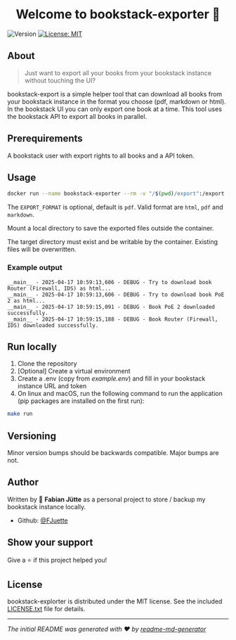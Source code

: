 <h1 align="center">Welcome to bookstack-exporter 👋</h1>
<p>
  <img alt="Version" src="https://img.shields.io/badge/version-0.0.1-blue.svg?cacheSeconds=2592000" />
  <a href="#" target="_blank">
    <img alt="License: MIT" src="https://img.shields.io/badge/License-MIT-yellow.svg" />
  </a>
</p>

## About
> Just want to export all your books from your bookstack instance without touching the UI?

bookstack-export is a simple helper tool that can download all books from your bookstack instance in the format you choose (pdf, markdown or html).
In the bookstack UI you can only export one book at a time. This tool uses the bookstack API to export all books in parallel.

## Prerequirements

A bookstack user with export rights to all books and a API token.

## Usage

```sh
docker run --name bookstack-exporter --rm -v "/$(pwd)/export":/export -e BOOKSTACK_URL=https://localhost:8443 -e BOOKSTACK_TOKEN=<token_id>:<token_secret> -e EXPORT_FORMAT=html fjuette/bookstack-exporter:0.0.1
```

The `EXPORT_FORMAT` is optional, default is `pdf`. Valid format are `html`, `pdf` and `markdown`.

Mount a local directory to save the exported files outside the container.

The target directory must exist and be writable by the container. Existing files will be overwritten.

### Example output

```
__main__ - 2025-04-17 10:59:13,606 - DEBUG - Try to download book Router (Firewall, IDS) as html...
__main__ - 2025-04-17 10:59:13,606 - DEBUG - Try to download book PoE 2 as html...
__main__ - 2025-04-17 10:59:15,091 - DEBUG - Book PoE 2 downloaded successfully.
__main__ - 2025-04-17 10:59:15,188 - DEBUG - Book Router (Firewall, IDS) downloaded successfully.
```

## Run locally

1. Clone the repository
2. [Optional] Create a virtual environment
3. Create a .env (copy from _example.env_) and fill in your bookstack instance URL and token
4. On linux and macOS, run the following command to run the application (pip packages are installed on the first run):

```sh
make run
```

## Versioning

Minor version bumps should be backwards compatible. Major bumps are not.

## Author

Written by 👤 **Fabian Jütte** as a personal project to store / backup my bookstack instance locally.

* Github: [@FJuette](https://github.com/FJuette)

## Show your support

Give a ⭐️ if this project helped you!

## License

bookstack-explorter is distributed under the MIT license. See the included [LICENSE.txt](https://github.com/FJuette/bookstack-exporter/blob/main/LICENSE.txt) file for details.

***
_The initial README was generated with ❤️ by [readme-md-generator](https://github.com/kefranabg/readme-md-generator)_